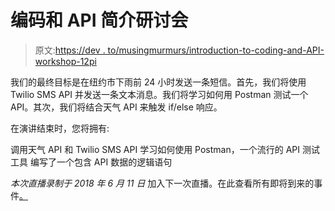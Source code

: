 # 编码和 API 简介研讨会

> 原文:[https://dev . to/musingmurmurs/introduction-to-coding-and-API-workshop-12pi](https://dev.to/musingmurmurs/introduction-to-coding-and-apis-workshop-12pi)

我们的最终目标是在纽约市下雨前 24 小时发送一条短信。首先，我们将使用 Twilio SMS API 并发送一条文本消息。我们将学习如何用 Postman 测试一个 API。其次，我们将结合天气 API 来触发 if/else 响应。

在演讲结束时，您将拥有:

调用天气 API 和 Twilio SMS API
学习如何使用 Postman，一个流行的 API 测试工具
编写了一个包含 API 数据的逻辑语句

*本次直播录制于 2018 年 6 月 11 日*
加入下一次直播。在此查看所有即将到来的事件[。](https://dev.to/events)